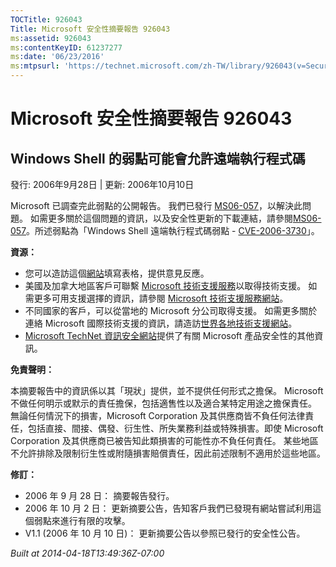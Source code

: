 ```yaml
---
TOCTitle: 926043
Title: Microsoft 安全性摘要報告 926043
ms:assetid: 926043
ms:contentKeyID: 61237277
ms:date: '06/23/2016'
ms:mtpsurl: 'https://technet.microsoft.com/zh-TW/library/926043(v=Security.10)'
---
```



Microsoft 安全性摘要報告 926043
===============================

Windows Shell 的弱點可能會允許遠端執行程式碼
--------------------------------------------

發行: 2006年9月28日 | 更新: 2006年10月10日

Microsoft 已調查完此弱點的公開報告。 我們已發行 [MS06-057](https://technet.microsoft.com/security/bulletin/ms06-057)，以解決此問題。 如需更多關於這個問題的資訊，以及安全性更新的下載連結，請參閱[MS06-057](https://technet.microsoft.com/security/bulletin/ms06-057)。所述弱點為「Windows Shell 遠端執行程式碼弱點 - [CVE-2006-3730](https://www.cve.mitre.org/cgi-bin/cvename.cgi?name=cve-2006-3730)」。

**資源：** 

-   您可以造訪這個[網站](https://support.microsoft.com/common/survey.aspx?scid=sw;en;1257&amp;showpage=1&amp;ws=technet&amp;sd=tech)填寫表格，提供意見反應。
-   美國及加拿大地區客戶可聯繫 [Microsoft 技術支援服務](https://go.microsoft.com/fwlink/?linkid=21131)以取得技術支援。 如需更多可用支援選擇的資訊，請參閱 [Microsoft 技術支援服務網站](https://support.microsoft.com/)。
-   不同國家的客戶，可以從當地的 Microsoft 分公司取得支援。 如需更多關於連絡 Microsoft 國際技術支援的資訊，請造訪[世界各地技術支援網站](https://go.microsoft.com/fwlink/?linkid=21155)。
-   [Microsoft TechNet 資訊安全網站](https://www.microsoft.com/taiwan/technet/security/default.mspx)提供了有關 Microsoft 產品安全性的其他資訊。

**免責聲明：** 

本摘要報告中的資訊係以其「現狀」提供，並不提供任何形式之擔保。 Microsoft 不做任何明示或默示的責任擔保，包括適售性以及適合某特定用途之擔保責任。 無論任何情況下的損害，Microsoft Corporation 及其供應商皆不負任何法律責任，包括直接、間接、偶發、衍生性、所失業務利益或特殊損害。即使 Microsoft Corporation 及其供應商已被告知此類損害的可能性亦不負任何責任。 某些地區不允許排除及限制衍生性或附隨損害賠償責任，因此前述限制不適用於這些地區。

**修訂：** 

-   2006 年 9 月 28 日： 摘要報告發行。
-   2006 年 10 月 2 日： 更新摘要公告，告知客戶我們已發現有網站嘗試利用這個弱點來進行有限的攻擊。
-   V1.1 (2006 年 10 月 10 日)： 更新摘要公告以參照已發行的安全性公告。

*Built at 2014-04-18T13:49:36Z-07:00*
